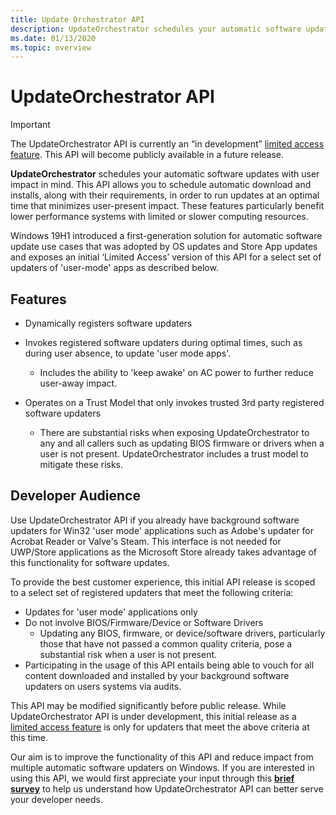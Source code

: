```yaml
---
title: Update Orchestrator API
description: UpdateOrchestrator schedules your automatic software updates with user impact in mind. 
ms.date: 01/13/2020
ms.topic: overview
---
```


# UpdateOrchestrator API

> [!IMPORTANT]
> The UpdateOrchestrator API is currently an “in development”  [limited access feature](/uwp/api/windows.applicationmodel.limitedaccessfeatures). This API will become publicly available in a future release.

**UpdateOrchestrator** schedules your automatic software updates with user impact in mind. This API allows you to schedule automatic download and installs, along with their requirements, in order to run updates at an optimal time that minimizes user-present impact. These features particularly benefit lower performance systems with limited or slower computing resources.

Windows 19H1 introduced a first-generation solution for automatic software update use cases that was adopted by OS updates and Store App updates and exposes an initial ‘Limited Access’ version of this API for a select set of  updaters of 'user-mode' apps as described below.

## Features

- Dynamically registers software updaters
 
- Invokes registered software updaters during optimal times, such as during user absence, to update 'user mode apps'.
    - Includes the ability to 'keep awake' on AC power to further reduce user-away impact.

- Operates on a Trust Model that only invokes trusted 3rd party registered software updaters
    - There are substantial risks when exposing UpdateOrchestrator to any and all callers such as updating BIOS firmware or drivers when a user is not present.  UpdateOrchestrator includes a trust model to mitigate these risks.



## Developer Audience

Use UpdateOrchestrator API if you already have background software updaters for Win32 'user mode' applications such as Adobe's updater for Acrobat Reader or Valve's Steam. This interface is not needed for UWP/Store applications as the Microsoft Store already takes advantage of this functionality for software updates.

To provide the best customer experience, this initial API release is scoped to a select set of registered updaters that meet the following criteria:


- Updates for 'user mode' applications only
- Do not involve BIOS/Firmware/Device or Software Drivers
    - Updating any BIOS, firmware, or device/software drivers, particularly those that have not passed a common quality criteria, pose a substantial risk when a user is not present. 
- Participating in the usage of this API entails being able to vouch for all content downloaded and installed by your background software updaters on users systems via audits. 

This API may be modified significantly before public release.   While UpdateOrchestrator API is under development, this initial release as a [limited access feature](/uwp/api/windows.applicationmodel.limitedaccessfeatures) is only for updaters that meet the above criteria at this time. 

Our aim is to improve the functionality of this API and reduce impact from multiple automatic software updaters on Windows. If you are interested in using this API, we would first appreciate your input through this [**brief survey**](https://aka.ms/UOAPISurvey) to help us understand how UpdateOrchestrator API can better serve your developer needs.

